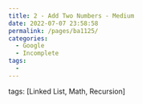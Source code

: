 ```yaml
---
title: 2 - Add Two Numbers - Medium
date: 2022-07-07 23:58:58
permalink: /pages/ba1125/
categories:
  - Google
  - Incomplete
tags:
  - 
---
```

tags: [Linked List, Math, Recursion]